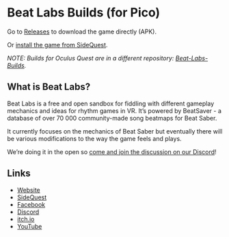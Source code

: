# Beat Labs Builds (for Pico)

Go to [Releases](https://github.com/marek-stoj/Beat-Labs-Builds-Pico/releases) to download the game directly (APK).

Or [install the game from SideQuest](https://sidequestvr.com/app/12483/beat-labs-for-pico).

_NOTE: Builds for Oculus Quest are in a different repository: [Beat-Labs-Builds](https://github.com/marek-stoj/Beat-Labs-Builds)._

## What is Beat Labs?

Beat Labs is a free and open sandbox for fiddling with different gameplay mechanics and ideas for rhythm games in VR. It’s powered by BeatSaver - a database of over 70 000 community-made song beatmaps for Beat Saber.

It currently focuses on the mechanics of Beat Saber but eventually there will be various modifications to the way the game feels and plays.

We’re doing it in the open so [come and join the discussion on our Discord](https://dsc.gg/beatlabs?ref=gh)!

## Links

- [Website](https://www.beatlabs.dev/)
- [SideQuest](https://sidequestvr.com/app/12483/beat-labs-for-pico)
- [Facebook](https://www.facebook.com/BeatLabsGame)
- [Discord](https://dsc.gg/beatlabs?ref=gh)
- [itch.io](https://marek-stoj.itch.io/beat-labs)
- [YouTube](https://www.youtube.com/@Beat-Labs)
